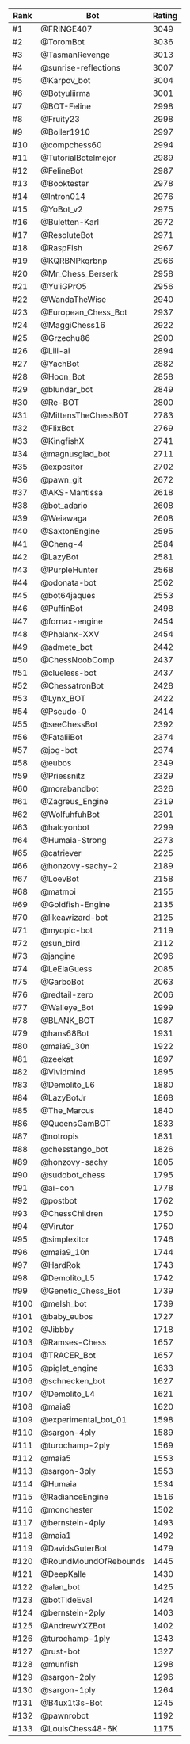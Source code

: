 Rank|Bot|Rating
---|---|---
#1|@FRINGE407|3049
#2|@ToromBot|3036
#3|@TasmanRevenge|3013
#4|@sunrise-reflections|3007
#5|@Karpov_bot|3004
#6|@Botyuliirma|3001
#7|@BOT-Feline|2998
#8|@Fruity23|2998
#9|@Boller1910|2997
#10|@compchess60|2994
#11|@TutorialBotelmejor|2989
#12|@FelineBot|2987
#13|@Booktester|2978
#14|@Intron014|2976
#15|@YoBot_v2|2975
#16|@Buletten-Karl|2972
#17|@ResoluteBot|2971
#18|@RaspFish|2967
#19|@KQRBNPkqrbnp|2966
#20|@Mr_Chess_Berserk|2958
#21|@YuliGPrO5|2956
#22|@WandaTheWise|2940
#23|@European_Chess_Bot|2937
#24|@MaggiChess16|2922
#25|@Grzechu86|2900
#26|@Lili-ai|2894
#27|@YachBot|2882
#28|@Hoon_Bot|2858
#29|@blundar_bot|2849
#30|@Re-BOT|2800
#31|@MittensTheChessB0T|2783
#32|@FlixBot|2769
#33|@KingfishX|2741
#34|@magnusglad_bot|2711
#35|@expositor|2702
#36|@pawn_git|2672
#37|@AKS-Mantissa|2618
#38|@bot_adario|2608
#39|@Weiawaga|2608
#40|@SaxtonEngine|2595
#41|@Cheng-4|2584
#42|@LazyBot|2581
#43|@PurpleHunter|2568
#44|@odonata-bot|2562
#45|@bot64jaques|2553
#46|@PuffinBot|2498
#47|@fornax-engine|2454
#48|@Phalanx-XXV|2454
#49|@admete_bot|2442
#50|@ChessNoobComp|2437
#51|@clueless-bot|2437
#52|@ChessatronBot|2428
#53|@Lynx_BOT|2422
#54|@Pseudo-0|2414
#55|@seeChessBot|2392
#56|@FataliiBot|2374
#57|@jpg-bot|2374
#58|@eubos|2349
#59|@Priessnitz|2329
#60|@morabandbot|2326
#61|@Zagreus_Engine|2319
#62|@WolfuhfuhBot|2301
#63|@halcyonbot|2299
#64|@Humaia-Strong|2273
#65|@catriever|2225
#66|@honzovy-sachy-2|2189
#67|@LoevBot|2158
#68|@matmoi|2155
#69|@Goldfish-Engine|2135
#70|@likeawizard-bot|2125
#71|@myopic-bot|2119
#72|@sun_bird|2112
#73|@jangine|2096
#74|@LeElaGuess|2085
#75|@GarboBot|2063
#76|@redtail-zero|2006
#77|@Walleye_Bot|1999
#78|@BLANK_BOT|1987
#79|@hans68Bot|1931
#80|@maia9_30n|1922
#81|@zeekat|1897
#82|@Vividmind|1895
#83|@Demolito_L6|1880
#84|@LazyBotJr|1868
#85|@The_Marcus|1840
#86|@QueensGamBOT|1833
#87|@notropis|1831
#88|@chesstango_bot|1826
#89|@honzovy-sachy|1805
#90|@sudobot_chess|1795
#91|@ai-con|1778
#92|@postbot|1762
#93|@ChessChildren|1750
#94|@Virutor|1750
#95|@simplexitor|1746
#96|@maia9_10n|1744
#97|@HardRok|1743
#98|@Demolito_L5|1742
#99|@Genetic_Chess_Bot|1739
#100|@melsh_bot|1739
#101|@baby_eubos|1727
#102|@Jibbby|1718
#103|@Ramses-Chess|1657
#104|@TRACER_Bot|1657
#105|@piglet_engine|1633
#106|@schnecken_bot|1627
#107|@Demolito_L4|1621
#108|@maia9|1620
#109|@experimental_bot_01|1598
#110|@sargon-4ply|1589
#111|@turochamp-2ply|1569
#112|@maia5|1553
#113|@sargon-3ply|1553
#114|@Humaia|1534
#115|@RadianceEngine|1516
#116|@monchester|1502
#117|@bernstein-4ply|1493
#118|@maia1|1492
#119|@DavidsGuterBot|1479
#120|@RoundMoundOfRebounds|1445
#121|@DeepKalle|1430
#122|@alan_bot|1425
#123|@botTideEval|1424
#124|@bernstein-2ply|1403
#125|@AndrewYXZBot|1402
#126|@turochamp-1ply|1343
#127|@rust-bot|1327
#128|@munfish|1298
#129|@sargon-2ply|1296
#130|@sargon-1ply|1264
#131|@B4ux1t3s-Bot|1245
#132|@pawnrobot|1192
#133|@LouisChess48-6K|1175
